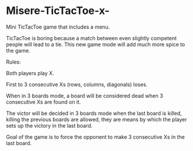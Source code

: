 # Misere-TicTacToe-x-
Mini TicTacToe game that includes a menu.

TicTacToe is boring because a match between even slightly competent people will lead to a tie.
This new game mode will add much more spice to the game.

Rules:

Both players play X.

First to 3 consecutive Xs (rows, columns, diagonals) loses.

When in 3 boards mode, a board will be considered dead when 3 consecutive Xs are found on it.

The victor will be decided in 3 boards mode when the last board is killed, killing the previous boards are allowed, they are means by which the player sets up the victory in the last board.

Goal of the game is to force the opponent to make 3 consecutive Xs in the last board.
